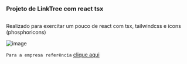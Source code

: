 ### Projeto de LinkTree com react tsx 

##

<div>
  <p>Realizado para exercitar um pouco de react com tsx, tailwindcss e icons (phosphoricons)</p>
  
  ![image](https://user-images.githubusercontent.com/76853394/202606215-12a7b7e6-9bcd-4be8-8510-b54d893e916b.png)
  <br>
</div>

``
  Para a empresa referência
``
<a href="https://www.compumar.com.br" target="_blank">clique aqui</a>
